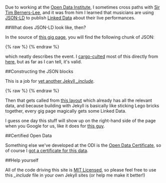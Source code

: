 Due to working at the [Open Data Institute](http://theodi.org), I sometimes cross paths with [Sir Tim Berners-Lee](http://www.w3.org/People/Berners-Lee/), and it was from him I learned that musicians are using [JSON-LD](http://json-ld.org/) to publish [Linked Data](http://linkeddata.org/) about their live performances.

##What does JSON-LD look like, then?

In the source of [this gig page](http://rawfunkmaharishi.uk/gigs/2015/01/15/nambucca/), you will find the following chunk of JSON:

{% raw %}
    <script type="application/ld+json">
    [{
      "@context" : "http://schema.org",
      "@type" : "MusicEvent",
      "name" : "Raw Funk Maharishi live at Nambucca",
      "startDate" : "2015-01-15 00:00:00 +0000T20:00",
      "location" : {
        "@type" : "Place",
        "name" : "Nambucca",
        "address" : "596 Holloway Road, London, N7"
      },
      "performer" : [{
        "@type" : "MusicGroup",
        "name" : "Raw Funk Maharishi",
        "sameAs" : "http://rawfunkmaharishi.uk/"
      }]
    }]
    </script>
{% endraw %}

which neatly describes the event. I [cargo-culted](http://en.wikipedia.org/wiki/Cargo_cult) most of this directly from [here](https://support.google.com/webmasters/answer/4620133?hl=en), but as far as I can tell, it's valid.

##Constructing the JSON blocks

This is a job for [yet another Jekyll *_include*](https://github.com/rawfunkmaharishi/rawfunkmaharishi.github.io/blob/master/_includes/json-ld.html).

{% raw %}
    <script type="application/ld+json">
    [{
      "@context" : "http://schema.org",
      "@type" : "MusicEvent",
      "name" : "Raw Funk Maharishi live at {{ include.title }}",
      "startDate" : "{{ include.date }}T{{ include.time }}",
      "location" : {
        "@type" : "Place",
        "name" : "{{ include.title }}",
        "address" : "{{ include.location }}"
        },
        "performer" : [{
          "@type" : "MusicGroup",
          "name" : "Raw Funk Maharishi",
          "sameAs" : "http://rawfunkmaharishi.uk/"
      }]
    }]
    </script>
{% endraw %}

Then that gets called from [this layout](https://github.com/rawfunkmaharishi/rawfunkmaharishi.github.io/blob/master/_layouts/gig.html#L42) which already has all the relevant data, and because building with Jekyll is basically like sticking Lego bricks together, every gig page magically gets some Linked Data.

I guess one day this stuff will show up on the right-hand side of the page when you Google for us, like it does for [this guy](https://www.google.co.uk/search?q=squarepusher).

##Certified Open Data

Something else we've developed at the ODI is the [Open Data Certificate](https://certificates.theodi.org/), so of course I [got a certificate for this data](http://rawfunkmaharishi.uk/licensing/).

##Help yourself

All of the code driving this site is [MIT Licensed](https://github.com/rawfunkmaharishi/rawfunkmaharishi.github.io/blob/master/LICENSE.md), so please feel free to use this *_include* file in your own Jekyll sites (or help me make it better!)
